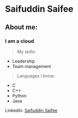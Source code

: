 # Saifuddin Saifee




## About me:
### I am a cloud 

> My skills:
- Leadership
- Team management

> Languages I know:
- C
- C++
- Python
- Java


LinkedIn: [Saifuddin Saifee](https://www.linkedin.com/in/saifeemustafaq/)
